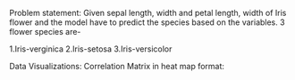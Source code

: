 Problem statement: Given sepal length, width and petal length, width of Iris flower and the model have to predict the species based on the variables. 3 flower species are-

1.Iris-verginica
2.Iris-setosa
3.Iris-versicolor

Data Visualizations:
Correlation Matrix in heat map format:
